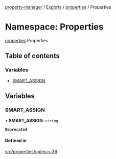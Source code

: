 [property-manager](../README.md) / [Exports](../modules.md) / [properties](properties-1.md) / Properties

# Namespace: Properties

[properties](properties-1.md).Properties

## Table of contents

### Variables

- [SMART\_ASSIGN](properties-1.Properties.md#smart_assign)

## Variables

### SMART\_ASSIGN

• **SMART\_ASSIGN**: `string`

**`Deprecated`**

#### Defined in

[src/properties/index.js:36](https://github.com/snowyu/property-manager.js/blob/d0c8aad/src/properties/index.js#L36)
